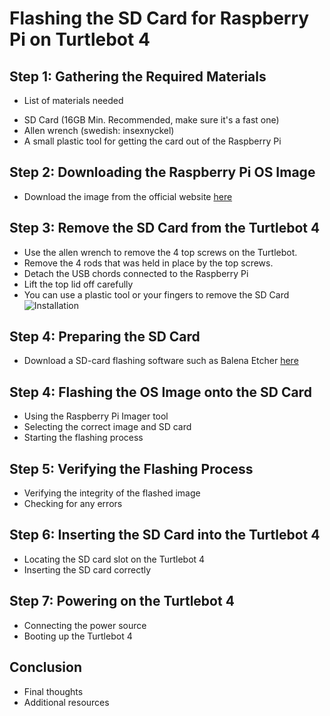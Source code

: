 # Flashing the SD Card for Raspberry Pi on Turtlebot 4

## Step 1: Gathering the Required Materials
- List of materials needed
* SD Card (16GB Min. Recommended, make sure it's a fast one)
* Allen wrench (swedish: insexnyckel)
* A small plastic tool for getting the card out of the Raspberry Pi


## Step 2: Downloading the Raspberry Pi OS Image
- Download the image from the official website [here](http://download.ros.org/downloads/turtlebot4/)

## Step 3: Remove the SD Card from the Turtlebot 4
- Use the allen wrench to remove the 4 top screws on the Turtlebot. 
- Remove the 4 rods that was held in place by the top screws. 
- Detach the USB chords connected to the Raspberry Pi
- Lift the top lid off carefully
- You can use a plastic tool or your fingers to remove the SD Card 
![Installation](../Assets/Images/SD_Card_RPi.png)


## Step 4: Preparing the SD Card
- Download a SD-card flashing software such as Balena Etcher [here](https://etcher.balena.io/#download-etcher)


## Step 4: Flashing the OS Image onto the SD Card
- Using the Raspberry Pi Imager tool
- Selecting the correct image and SD card
- Starting the flashing process

## Step 5: Verifying the Flashing Process
- Verifying the integrity of the flashed image
- Checking for any errors

## Step 6: Inserting the SD Card into the Turtlebot 4
- Locating the SD card slot on the Turtlebot 4
- Inserting the SD card correctly

## Step 7: Powering on the Turtlebot 4
- Connecting the power source
- Booting up the Turtlebot 4

## Conclusion
- Final thoughts
- Additional resources
